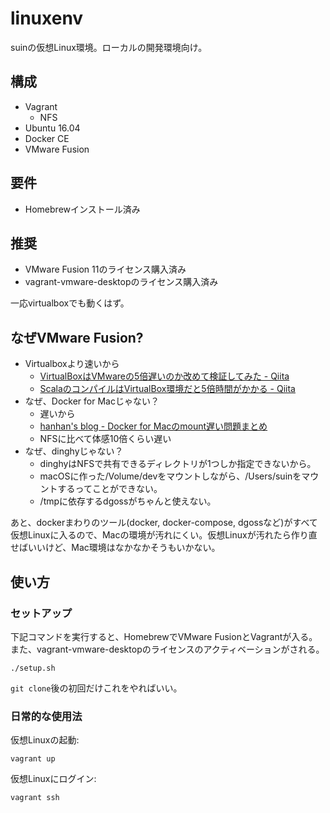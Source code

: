 # linuxenv

suinの仮想Linux環境。ローカルの開発環境向け。

## 構成

* Vagrant
	* NFS
* Ubuntu 16.04
* Docker CE
* VMware Fusion

## 要件

* Homebrewインストール済み

## 推奨

* VMware Fusion 11のライセンス購入済み
* vagrant-vmware-desktopのライセンス購入済み

一応virtualboxでも動くはず。

## なぜVMware Fusion?

* Virtualboxより速いから
	* [VirtualBoxはVMwareの5倍遅いのか改めて検証してみた - Qiita](https://qiita.com/suin/items/c4ba1cfd354586bbed59)
	* [ScalaのコンパイルはVirtualBox環境だと5倍時間がかかる - Qiita](https://qiita.com/reoring/items/df338d715c271c14a663)
* なぜ、Docker for Macじゃない？
	* 遅いから
	* [hanhan's blog - Docker for Macのmount遅い問題まとめ](https://blog.hanhans.net/2017/05/23/docker-for-mac-slow/)
	* NFSに比べて体感10倍くらい遅い
* なぜ、dinghyじゃない？
	* dinghyはNFSで共有できるディレクトリが1つしか指定できないから。
	* macOSに作った/Volume/devをマウントしながら、/Users/suinをマウントするってことができない。
	* /tmpに依存するdgossがちゃんと使えない。

あと、dockerまわりのツール(docker, docker-compose, dgossなど)がすべて仮想Linuxに入るので、Macの環境が汚れにくい。仮想Linuxが汚れたら作り直せばいいけど、Mac環境はなかなかそうもいかない。

## 使い方

### セットアップ

下記コマンドを実行すると、HomebrewでVMware FusionとVagrantが入る。また、vagrant-vmware-desktopのライセンスのアクティベーションがされる。

```
./setup.sh
```

`git clone`後の初回だけこれをやればいい。

### 日常的な使用法

仮想Linuxの起動:

```
vagrant up
```

仮想Linuxにログイン:

```
vagrant ssh
```
